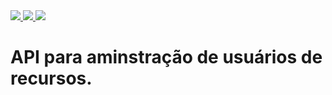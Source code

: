<a href="https://nodejs.org/docs/latest-v21.x/api/" alt="nodejs" target="_blank">
<img src="https://img.shields.io/badge/Node.js%2021.1.0-006d19?&logo=nodedotjs&logoColor=FFFFFF&style=flat">
</a>   
<a href="https://www.typescriptlang.org/pt/docs/" alt="nodejs" target="_blank">
<img src="https://img.shields.io/badge/Typescript%205.2.2-137cc2?&logo=typescript&logoColor=FFFFFF&style=flat">
</a>   
<a href="https://expressjs.com/pt-br/4x/api.html" alt="express" target="_blank">
<img src="https://img.shields.io/badge/Express%204.18.2-eee?&logo=express&logoColor=444&style=flat">
</a>   

# API para aminstração de usuários de recursos.
